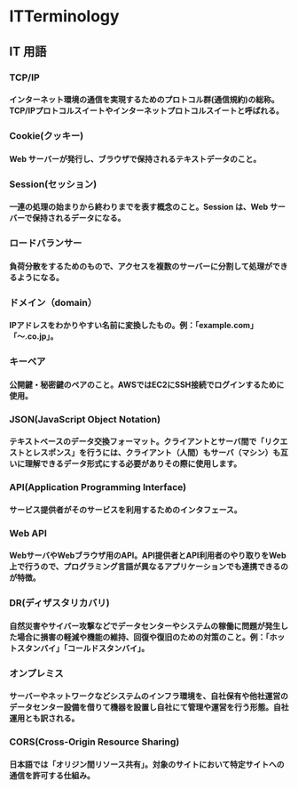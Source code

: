 # ITTerminology
## IT 用語
### TCP/IP
#### インターネット環境の通信を実現するためのプロトコル群(通信規約)の総称。TCP/IPプロトコルスイートやインターネットプロトコルスイートと呼ばれる。

### Cookie(クッキー)
#### Web サーバーが発行し、ブラウザで保持されるテキストデータのこと。

### Session(セッション)
#### 一連の処理の始まりから終わりまでを表す概念のこと。Session は、Web サーバーで保持されるデータになる。

### ロードバランサー
#### 負荷分散をするためのもので、アクセスを複数のサーバーに分割して処理ができるようになる。

### ドメイン（domain）
#### IPアドレスをわかりやすい名前に変換したもの。例：「example.com」「〜.co.jp」。

### キーペア
#### 公開鍵・秘密鍵のペアのこと。AWSではEC2にSSH接続でログインするために使用。

### JSON(JavaScript Object Notation)
#### テキストベースのデータ交換フォーマット。クライアントとサーバ間で「リクエストとレスポンス」を行うには、クライアント（人間）もサーバ（マシン）も互いに理解できるデータ形式にする必要がありその際に使用します。

### API(Application Programming Interface)
#### サービス提供者がそのサービスを利用するためのインタフェース。

### Web API	
#### WebサーバやWebブラウザ用のAPI。API提供者とAPI利用者のやり取りをWeb上で行うので、プログラミング言語が異なるアプリケーションでも連携できるのが特徴。

### DR(ディザスタリカバリ)
#### 自然災害やサイバー攻撃などでデータセンターやシステムの稼働に問題が発生した場合に損害の軽減や機能の維持、回復や復旧のための対策のこと。例：「ホットスタンバイ」「コールドスタンバイ」。

### オンプレミス
#### サーバーやネットワークなどシステムのインフラ環境を、自社保有や他社運営のデータセンター設備を借りて機器を設置し自社にて管理や運営を行う形態。自社運用とも訳される。

### CORS(Cross-Origin Resource Sharing)
#### 日本語では「オリジン間リソース共有」。対象のサイトにおいて特定サイトへの通信を許可する仕組み。
